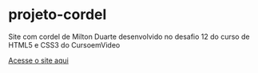 # projeto-cordel
Site com cordel de Milton Duarte desenvolvido no desafio 12 do curso de HTML5 e CSS3 do CursoemVideo

<a href="https://ericahanemann.github.io/projeto-cordel/" target: _blank>Acesse o site aqui</a>
